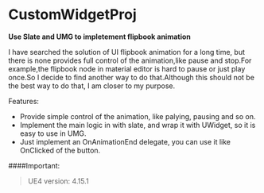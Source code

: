 # CustomWidgetProj
**Use Slate and UMG to impletement flipbook animation**

I have searched the solution of UI flipbook animation for a long time, but there is none provides full control of the animation,like pause and stop.For example,the flipbook node in material editor is hard to pause or just play once.So I decide to find another way to do that.Although this should not be the best way to do that, I am closer to my purpose. 

Features:
+ Provide simple control of the animation, like palying, pausing and so on.
+ Implement the main logic in with slate, and wrap it with UWidget, so it is easy to use in UMG.
+ Just implement an OnAnimationEnd delegate, you can use it like OnClicked of the button. 


####Important:
> UE4 version: 4.15.1
